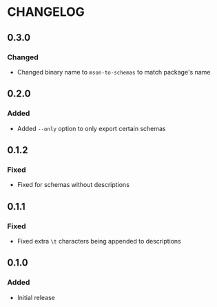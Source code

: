 # CHANGELOG

## 0.3.0
### Changed
- Changed binary name to `mson-to-schemas` to match package's name

## 0.2.0
### Added
- Added `--only` option to only export certain schemas

## 0.1.2
### Fixed
- Fixed for schemas without descriptions

## 0.1.1
### Fixed
- Fixed extra `\t` characters being appended to descriptions

## 0.1.0
### Added
- Initial release
